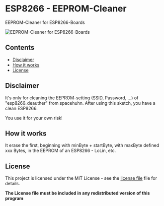 # ESP8266 - EEPROM-Cleaner
EEPROM-Cleaner for ESP8266-Boards

![EEPROM-Cleaner for ESP8266-Boards](https://raw.githubusercontent.com/schinfo/EEPROM-Cleaner/master/screenshots/EEPROM-Cleaner.jpg)

## Contents
- [Disclaimer](#disclaimer)
- [How it works](#how-it-works)
- [License](#license)


## Disclaimer

It's only for cleaning the EEPROM-setting (SSID, Password, ...) of "esp8266_deauther" from spacehuhn.
After using this sketch, you have a clean ESP8266.

You use it for your own risk!  


## How it works

It erase the first, beginning with minByte + startByte, with maxByte defined xxx Bytes, in the EEPROM of an ESP8266 - LoLin, etc.   


## License

This project is licensed under the MIT License - see the [license file](LICENSE) file for details.

**The License file must be included in any redistributed version of this program**
